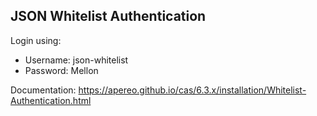 ## JSON Whitelist Authentication

Login using:
- Username: json-whitelist
- Password: Mellon

Documentation: https://apereo.github.io/cas/6.3.x/installation/Whitelist-Authentication.html